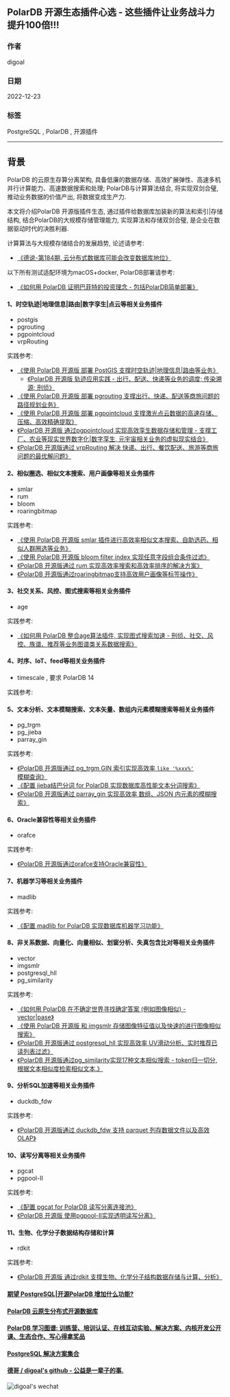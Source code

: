 ## PolarDB 开源生态插件心选 - 这些插件让业务战斗力提升100倍!!!   
            
### 作者            
digoal            
            
### 日期            
2022-12-23            
            
### 标签            
PostgreSQL , PolarDB , 开源插件       
            
----            
            
## 背景    
PolarDB 的云原生存算分离架构, 具备低廉的数据存储、高效扩展弹性、高速多机并行计算能力、高速数据搜索和处理; PolarDB与计算算法结合, 将实现双剑合璧, 推动业务数据的价值产出, 将数据变成生产力.                          
                        
本文将介绍PolarDB 开源版插件生态, 通过插件给数据库加装新的算法和索引|存储结构, 结合PolarDB的大规模存储管理能力, 实现算法和存储双剑合璧, 是企业在数据驱动时代的决胜利器.  
  
计算算法与大规模存储结合的发展趋势, 论述请参考:  
- [《德说-第184期, 云分布式数据库可能会改变数据库地位》](../202212/20221206_01.md)         
                      
以下所有测试适配环境为macOS+docker, PolarDB部署请参考:                        
- [《如何用 PolarDB 证明巴菲特的投资理念 - 包括PolarDB简单部署》](../202209/20220908_02.md)       
  
#### 1、时空轨迹|地理信息|路由|数字孪生|点云等相关业务插件  
- postgis  
- pgrouting  
- pgpointcloud
- vrpRouting
  
实践参考:  
- [《使用 PolarDB 开源版 部署 PostGIS 支撑时空轨迹|地理信息|路由等业务》](../202212/20221223_02.md)    
    - [《PolarDB 开源版 轨迹应用实践 - 出行、配送、快递等业务的调度; 传染溯源; 刑侦》](../202212/20221229_01.md)  
- [《使用 PolarDB 开源版 部署 pgrouting 支撑出行、快递、配送等商旅问题的路径规划业务》](../202212/20221224_01.md)  
- [《使用 PolarDB 开源版 部署 pgpointcloud 支撑激光点云数据的高速存储、压缩、高效精确提取》](../202212/20221224_02.md)  
- [《PolarDB 开源版 通过pgpointcloud 实现高效孪生数据存储和管理 - 支撑工厂、农业等现实世界数字化|数字孪生, 元宇宙相关业务的虚拟现实结合》](../202212/20221226_01.md)  
- [《PolarDB 开源版通过 vrpRouting 解决 快递、出行、餐饮配送、旅游等商旅问题的最优解问题》](../202212/20221216_01.md)    
  
#### 2、相似圈选、相似文本搜索、用户画像等相关业务插件  
- smlar  
- rum  
- bloom  
- roaringbitmap  
  
实践参考:  
- [《使用 PolarDB 开源版 smlar 插件进行高效率相似文本搜索、自助选药、相似人群圈选等业务》](../202212/20221223_01.md)    
- [《使用 PolarDB 开源版 bloom filter index 实现任意字段组合条件过滤》](../202212/20221222_05.md)    
- [《PolarDB 开源版通过 rum 实现高效率搜索和高效率排序的解决方案》](../202212/20221221_01.md)    
- [《PolarDB 开源版通过roaringbitmap支持高效用户画像等标签操作》](../202212/20221208_02.md)    
  
  
#### 3、社交关系、风控、图式搜索等相关业务插件  
- age  
  
实践参考:  
- [《如何用 PolarDB 整合age算法插件, 实现图式搜索加速 - 刑侦、社交、风控、族谱、推荐等业务图谱类关系数据搜索》](../202212/20221202_01.md)    
  
#### 4、时序、IoT、feed等相关业务插件  
- timescale , 要求 PolarDB 14  
  
实践参考:  
  
  
#### 5、文本分析、文本模糊搜索、文本矢量、数组内元素模糊搜索等相关业务插件  
- pg_trgm  
- pg_jieba  
- parray_gin  
  
实践参考:  
- [《PolarDB 开源版通过 pg_trgm GIN 索引实现高效率 `like '%xxx%'` 模糊查询》](../202212/20221221_02.md)    
- [《配置 jieba结巴分词 for PolarDB 实现数据库高性能文本分词搜索》](../202212/20221207_02.md)    
- [《PolarDB 开源版通过 parray_gin 实现高效率 数组、JSON 内元素的模糊搜索》](../202212/20221217_01.md)    
  
#### 6、Oracle兼容性等相关业务插件  
- orafce  
  
实践参考:  
- [《PolarDB 开源版通过orafce支持Oracle兼容性》](../202212/20221207_03.md)    
  
#### 7、机器学习等相关业务插件  
- madlib  
  
实践参考:  
- [《配置 madlib for PolarDB 实现数据库机器学习功能》](../202212/20221202_03.md)    
  
#### 8、非关系数据、向量化、向量相似、划窗分析、失真包含比对等相关业务插件  
- vector  
- imgsmlr  
- postgresql_hll  
- pg_similarity  
  
  
实践参考:  
- [《如何用 PolarDB 在不确定世界寻找确定答案 (例如图像相似) - vector|pase》](../202212/20221201_02.md)    
- [《使用 PolarDB 开源版 和 imgsmlr 存储图像特征值以及快速的进行图像相似搜索》](../202212/20221222_04.md)    
- [《PolarDB 开源版通过 postgresql_hll 实现高效率 UV滑动分析、实时推荐已读列表过滤》](../202212/20221213_01.md)    
- [《PolarDB 开源版通过pg_similarity实现17种文本相似搜索 - token归一切分, 根据文本相似度检索相似文本.》](../202212/20221209_01.md)    
  
#### 9、分析SQL加速等相关业务插件  
- duckdb_fdw  
  
  
实践参考:  
- [《PolarDB 开源版通过 duckdb_fdw 支持 parquet 列存数据文件以及高效OLAP》](../202212/20221209_02.md)    
  
  
#### 10、读写分离等相关业务插件  
- pgcat  
- pgpool-II
  
  
实践参考:  
- [《配置 pgcat for PolarDB 读写分离连接池》](../202212/20221202_02.md)    
- [《PolarDB 开源版 使用pgpool-II实现透明读写分离》](../202301/20230102_01.md)  
   
#### 11、生物、化学分子数据结构存储和计算
- rdkit  
  
实践参考:   
- [《PolarDB 开源版 通过rdkit 支撑生物、化学分子结构数据存储与计算、分析》](../202212/20221228_01.md)  
  
  
#### [期望 PostgreSQL|开源PolarDB 增加什么功能?](https://github.com/digoal/blog/issues/76 "269ac3d1c492e938c0191101c7238216")
  
  
#### [PolarDB 云原生分布式开源数据库](https://github.com/ApsaraDB "57258f76c37864c6e6d23383d05714ea")
  
  
#### [PolarDB 学习图谱: 训练营、培训认证、在线互动实验、解决方案、内核开发公开课、生态合作、写心得拿奖品](https://www.aliyun.com/database/openpolardb/activity "8642f60e04ed0c814bf9cb9677976bd4")
  
  
#### [PostgreSQL 解决方案集合](../201706/20170601_02.md "40cff096e9ed7122c512b35d8561d9c8")
  
  
#### [德哥 / digoal's github - 公益是一辈子的事.](https://github.com/digoal/blog/blob/master/README.md "22709685feb7cab07d30f30387f0a9ae")
  
  
![digoal's wechat](../pic/digoal_weixin.jpg "f7ad92eeba24523fd47a6e1a0e691b59")
  
